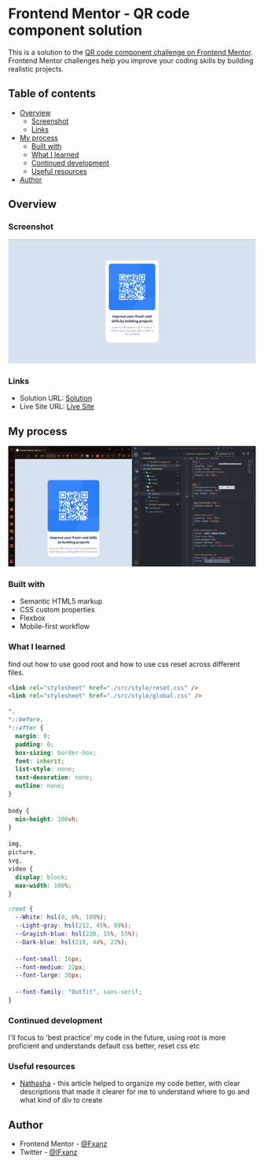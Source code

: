 # Frontend Mentor - QR code component solution

This is a solution to the [QR code component challenge on Frontend Mentor](https://www.frontendmentor.io/challenges/qr-code-component-iux_sIO_H). Frontend Mentor challenges help you improve your coding skills by building realistic projects.

## Table of contents

- [Overview](#overview)
  - [Screenshot](#screenshot)
  - [Links](#links)
- [My process](#my-process)
  - [Built with](#built-with)
  - [What I learned](#what-i-learned)
  - [Continued development](#continued-development)
  - [Useful resources](#useful-resources)
- [Author](#author)

## Overview

### Screenshot

![](./src/assets/images/Result.png)

### Links

- Solution URL: [Solution](https://www.frontendmentor.io/solutions/qr-code-component-using-html-css-9kojabnwDp)
- Live Site URL: [Live Site](https://qr-code-component-fxanz.vercel.app)

## My process

![](./src/assets/images/Process.png)

### Built with

- Semantic HTML5 markup
- CSS custom properties
- Flexbox
- Mobile-first workflow

### What I learned

find out how to use good root and how to use css reset across different files.

```html
<link rel="stylesheet" href="./src/style/reset.css" /> 
<link rel="stylesheet" href="./src/style/global.css" />
```

```css
*,
*::before,
*::after {
  margin: 0;
  padding: 0;
  box-sizing: border-box;
  font: inherit;
  list-style: none;
  text-decoration: none;
  outline: none;
}

body {
  min-height: 100vh;
}

img,
picture,
svg,
video {
  display: block;
  max-width: 100%;
}
```

```css
:root {
  --White: hsl(0, 0%, 100%);
  --Light-gray: hsl(212, 45%, 89%);
  --Grayish-blue: hsl(220, 15%, 55%);
  --Dark-blue: hsl(218, 44%, 22%);

  --font-small: 16px;
  --font-medium: 22px;
  --font-large: 30px;

  --font-family: "Outfit", sans-serif;
}
```

### Continued development

I'll focus to 'best practice' my code in the future, using root is more proficient and understands default css better, reset css etc

### Useful resources

- [Nathasha](https://uxplanet.org/challenge-009-qr-code-component-535916bbd967) - this article helped to organize my code better, with clear descriptions that made it clearer for me to understand where to go and what kind of div to create

## Author

- Frontend Mentor - [@Fxanz](https://www.frontendmentor.io/profile/Fxanz)
- Twitter - [@IFxanz](https://www.twitter.com/IFxanz)
